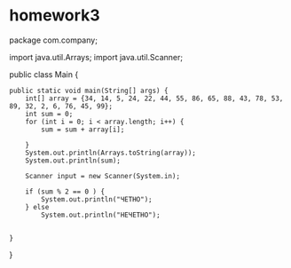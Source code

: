 # homework3
package com.company;

import java.util.Arrays;
import java.util.Scanner;

public class Main {

    public static void main(String[] args) {
        int[] array = {34, 14, 5, 24, 22, 44, 55, 86, 65, 88, 43, 78, 53, 89, 32, 2, 6, 76, 45, 99};
        int sum = 0;
        for (int i = 0; i < array.length; i++) {
            sum = sum + array[i];

        }
        System.out.println(Arrays.toString(array));
        System.out.println(sum);

        Scanner input = new Scanner(System.in);

        if (sum % 2 == 0 ) {
            System.out.println("ЧЕТНО");
        } else
            System.out.println("НЕЧЕТНО");


    }
}
